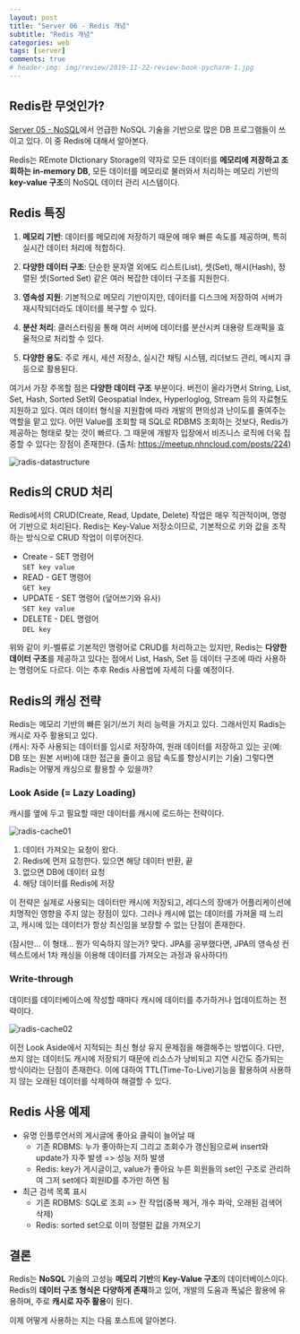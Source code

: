 ```yaml
---  
layout: post  
title: "Server 06 - Redis 개념"  
subtitle: "Redis 개념"  
categories: web  
tags: [server]   
comments: true   
# header-img: img/review/2019-11-22-review-book-pycharm-1.jpg  
---  
```

  
## Redis란 무엇인가? 
[Server 05 - NoSQL](https://zzangkkmin.github.io/web/2024/09/21/web-server02)에서 언급한 NoSQL 기술을 기반으로 많은 DB 프로그램들이 쓰이고 있다. 이 중 Redis에 대해서 알아본다.  

Redis는 REmote DIctionary Storage의 약자로 모든 데이터를 **메모리에 저장하고 조회하는 in-memory DB**, 모든 데이터를 메모리로 불러와서 처리하는 메모리 기반의 **key-value 구조**의 NoSQL 데이터 관리 시스템이다. 

## Redis 특징
1. **메모리 기반**: 데이터를 메모리에 저장하기 때문에 매우 빠른 속도를 제공하며, 특히 실시간 데이터 처리에 적합하다.

2. **다양한 데이터 구조**: 단순한 문자열 외에도 리스트(List), 셋(Set), 해시(Hash), 정렬된 셋(Sorted Set) 같은 여러 복잡한 데이터 구조를 지원한다.

3. **영속성 지원**: 기본적으로 메모리 기반이지만, 데이터를 디스크에 저장하여 서버가 재시작되더라도 데이터를 복구할 수 있다.

4. **분산 처리**: 클러스터링을 통해 여러 서버에 데이터를 분산시켜 대용량 트래픽을 효율적으로 처리할 수 있다.

5. **다양한 용도**: 주로 캐시, 세션 저장소, 실시간 채팅 시스템, 리더보드 관리, 메시지 큐 등으로 활용된다.

여기서 가장 주목할 점은 **다양한 데이터 구조** 부분이다. 버전이 올라가면서 String, List, Set, Hash, Sorted Set외 Geospatial Index, Hyperloglog, Stream 등의 자료형도 지원하고 있다. 여러 데이터 형식을 지원함에 따라 개발의 편의성과 난이도를 줄여주는 역할을 맡고 있다. 어떤 Value를 조회할 때 SQL로 RDBMS 조회하는 것보다, Redis가 제공하는 형태로 찾는 것이 빠르다. 그 때문에 개발자 입장에서 비즈니스 로직에 더욱 집중할 수 있다는 장점이 존재한다. (출처: https://meetup.nhncloud.com/posts/224)

![radis-datastructure](https://zzangkkmin.github.io/assets/img/postImages/2024-10-19-web-server06-redis01.png)

## Redis의 CRUD 처리
Redis에서의 CRUD(Create, Read, Update, Delete) 작업은 매우 직관적이며, 명령어 기반으로 처리된다. Redis는 Key-Value 저장소이므로, 기본적으로 키와 값을 조작하는 방식으로 CRUD 작업이 이루어진다.

- Create - SET 명령어  
  ```SET key value```
- READ - GET 명령어  
  ```GET key```
- UPDATE - SET 명령어 (덮어쓰기와 유사)  
  ```SET key value```
- DELETE - DEL 명령어  
  ```DEL key```

위와 같이 키-벨류로 기본적인 명령어로 CRUD를 처리하고는 있지만, Redis는 **다양한 데이터 구조**를 제공하고 있다는 점에서 List, Hash, Set 등 데이터 구조에 따라 사용하는 명령어도 다르다. 이는 추후 Redis 사용법에 자세히 다룰 예정이다.

## Redis의 캐싱 전략
Redis는 메모리 기반의 빠른 읽기/쓰기 처리 능력을 가지고 있다. 그래서인지 Radis는 캐시로 자주 활용되고 있다.  
(캐시: 자주 사용되는 데이터를 임시로 저장하여, 원래 데이터를 저장하고 있는 곳(예: DB 또는 원본 서버)에 대한 접근을 줄이고 응답 속도를 향상시키는 기술)
그렇다면 Radis는 어떻게 캐싱으로 활용할 수 있을까?

### Look Aside (= Lazy Loading)
캐시를 옆에 두고 필요할 때만 데이터를 캐시에 로드하는 전략이다.

![radis-cache01](https://zzangkkmin.github.io/assets/img/postImages/2024-10-19-web-server06-redis02.png)

1. 데이터 가져오는 요청이 왔다.
2. Redis에 먼저 요청한다. 있으면 해당 데이터 반환, 끝
3. 없으면 DB에 데이터 요청
4. 해당 데이터를 Redis에 저장

이 전략은 실제로 사용되는 데이터만 캐시에 저장되고, 레디스의 장애가 어플리케이션에 치명적인 영향을 주지 않는 장점이 있다. 그러나 캐시에 없는 데이터를 가져올 때 느리고, 캐시에 있는 데이터가 항상 최신임을 보장할 수 없는 단점이 존재한다.  

(잠시만... 이 형태... 뭔가 익숙하지 않는가? 맞다. JPA를 공부했다면, JPA의 영속성 컨텍스트에서 1차 캐싱을 이용해 데이터를 가져오는 과정과 유사하다!)

### Write-through
데이터를 데이터베이스에 작성할 때마다 캐시에 데이터를 추가하거나 업데이트하는 전략이다.

![radis-cache02](https://zzangkkmin.github.io/assets/img/postImages/2024-10-19-web-server06-redis03.png)

이전 Look Aside에서 지적되는 최신 형상 유지 문제점을 해결해주는 방법이다. 다만, 쓰지 않는 데이터도 캐시에 저장되기 때문에 리소스가 낭비되고 지연 시간도 증가되는 방식이라는 단점이 존재한다. 이에 대하여 TTL(Time-To-Live)기능을 활용하여 사용하지 않는 오래된 데이터를 삭제하여 해결할 수 있다.

## Redis 사용 예제
- 유명 인플루언서의 게시글에 좋아요 클릭이 늘어날 때
  - 기존 RDBMS: 누가 좋아하는지 그리고 조회수가 갱신됨으로써 insert와 update가 자주 발생 => 성능 저하 발생
  - Redis: key가 게시글이고, value가 좋아요 누른 회원들의 set인 구조로 관리하여 그저 set에다 회원ID를 추가만 하면 됨
- 최근 검색 목록 표시
  - 기존 RDBMS: SQL로 조회 => 잔 작업(중복 제거, 개수 파악, 오래된 검색어 삭제)
  - Redis: sorted set으로 이미 정렬된 값을 가져오기

## 결론
Redis는 **NoSQL** 기술의 고성능 **메모리 기반**의 **Key-Value 구조**의 데이터베이스이다. Redis의 **데이터 구조 형식은 다양하게 존재**하고 있어, 개발의 도움과 폭넓은 활용에 유용하며, 주로 **캐시로 자주 활용**이 된다.

이제 어떻게 사용하는 지는 다음 포스트에 알아본다.